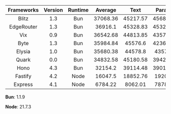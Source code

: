 | Frameworks | Version | Runtime | Average  |   Text   |  Params  | DB Query |
| :--------: | :-----: | :-----: | :------: | :------: | :------: | :------: |
|   Blitz    |   1.3   |   Bun   | 37068.36 | 45217.57 | 45687.09 | 20300.41 |
| EdgeRouter |   1.3   |   Bun   | 36916.1  | 45328.83 | 45322.57 | 20096.9  |
|    Vix     |   0.9   |   Bun   | 36542.68 | 44813.85 | 43578.15 | 21236.03 |
|    Byte    |   1.3   |   Bun   | 35984.84 | 45576.6  | 42365.08 | 20012.85 |
|   Elysia   |   1.0   |   Bun   | 35680.38 | 44578.8  | 43570.5  | 18891.83 |
|   Quark    |   0.0   |   Bun   | 34832.58 | 45180.58 | 39429.66 | 19887.51 |
|    Hono    |   4.3   |   Bun   | 32154.2  | 39114.48 | 39019.21 | 18328.91 |
|  Fastify   |   4.2   |  Node   | 16047.5  | 18852.76 | 19203.5  | 10086.23 |
|  Express   |   4.1   |  Node   | 6784.22  | 8062.01  | 7878.04  | 4412.61  |

**Bun**: 1.1.9

**Node**: 21.7.3
